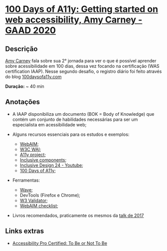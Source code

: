 # [100 Days of A11y: Getting started on web accessibility, Amy Carney - GAAD 2020](https://youtu.be/zSW4hqJOFwk?t=11625)

## Descrição
[Amy Carney](https://twitter.com/click2carney) fala sobre sua 2° jornada para ver o que é possível aprender sobre acessibilidade em 100 dias, dessa vez focando na certificação (WAS certification IAAP). 
Nesse segundo desafio, o registro diário foi feito através do blog [100daysofa11y.com](https://100daysofa11y.com/)

**Duração:** ~ 40 min

## Anotações

- A IAAP disponibiliza um documento (BOK = Body of Knowledge) que contém um conjunto de habilidades necessárias para ser um especialista em acessibilidade web;

- Alguns recursos essenciais para os estudos e exemplos:
  - [WebAIM](https://webaim.org/);
  - [W3C WAI](https://www.w3.org/WAI/);
  - [A11y project](https://www.a11yproject.com/);
  - [Inclusive components](https://inclusive-components.design/);
  - [Inclusive Design 24 - Youtube](https://www.youtube.com/c/InclusiveDesign24);
  - [100 Days of A11y](https://100daysofa11y.com/);

- Ferramentas:
  - [Wave](https://wave.webaim.org/);
  - DevTools (Firefox e Chrome);
  - [W3 Validator](https://validator.w3.org/);
  - [WebAIM checklist](https://webaim.org/standards/wcag/checklist);

- Livros recomendados, praticamente os mesmos da [talk de 2017](https://github.com/ktquez/web-accessibility-studies/blob/main/talks/2017/100-days-of-a11y-amy-carter-id24-2017.md#anota%C3%A7%C3%B5es)

## Links extras

- [Accessibility Pro Certified: To Be or Not To Be](https://www.24a11y.com/2018/accessibility-pro-certified/)